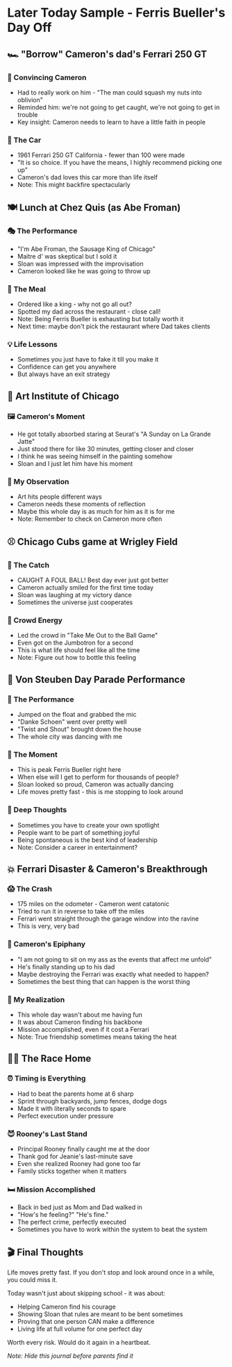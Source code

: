 # Later Today Sample - Ferris Bueller's Day Off

## 🏎️ "Borrow" Cameron's dad's Ferrari 250 GT

### 🤝 Convincing Cameron
- Had to really work on him - "The man could squash my nuts into oblivion"
- Reminded him: we're not going to get caught, we're not going to get in trouble
- Key insight: Cameron needs to learn to have a little faith in people

### 🚗 The Car
- 1961 Ferrari 250 GT California - fewer than 100 were made
- "It is so choice. If you have the means, I highly recommend picking one up"
- Cameron's dad loves this car more than life itself
- Note: This might backfire spectacularly

## 🍽️ Lunch at Chez Quis (as Abe Froman)

### 🎭 The Performance
- "I'm Abe Froman, the Sausage King of Chicago"
- Maitre d' was skeptical but I sold it
- Sloan was impressed with the improvisation
- Cameron looked like he was going to throw up

### 🍴 The Meal
- Ordered like a king - why not go all out?
- Spotted my dad across the restaurant - close call!
- Note: Being Ferris Bueller is exhausting but totally worth it
- Next time: maybe don't pick the restaurant where Dad takes clients

### 💡 Life Lessons
- Sometimes you just have to fake it till you make it
- Confidence can get you anywhere
- But always have an exit strategy

## 🎨 Art Institute of Chicago

### 🖼️ Cameron's Moment
- He got totally absorbed staring at Seurat's "A Sunday on La Grande Jatte"
- Just stood there for like 30 minutes, getting closer and closer
- I think he was seeing himself in the painting somehow
- Sloan and I just let him have his moment

### 🎯 My Observation
- Art hits people different ways
- Cameron needs these moments of reflection
- Maybe this whole day is as much for him as it is for me
- Note: Remember to check on Cameron more often

## ⚾ Chicago Cubs game at Wrigley Field

### 🥎 The Catch
- CAUGHT A FOUL BALL! Best day ever just got better
- Cameron actually smiled for the first time today
- Sloan was laughing at my victory dance
- Sometimes the universe just cooperates

### 🎵 Crowd Energy
- Led the crowd in "Take Me Out to the Ball Game"
- Even got on the Jumbotron for a second
- This is what life should feel like all the time
- Note: Figure out how to bottle this feeling

## 🎺 Von Steuben Day Parade Performance

### 🎤 The Performance
- Jumped on the float and grabbed the mic
- "Danke Schoen" went over pretty well
- "Twist and Shout" brought down the house
- The whole city was dancing with me

### 🌟 The Moment
- This is peak Ferris Bueller right here
- When else will I get to perform for thousands of people?
- Sloan looked so proud, Cameron was actually dancing
- Life moves pretty fast - this is me stopping to look around

### 💭 Deep Thoughts
- Sometimes you have to create your own spotlight
- People want to be part of something joyful
- Being spontaneous is the best kind of leadership
- Note: Consider a career in entertainment?

## 💥 Ferrari Disaster & Cameron's Breakthrough

### 😱 The Crash
- 175 miles on the odometer - Cameron went catatonic
- Tried to run it in reverse to take off the miles
- Ferrari went straight through the garage window into the ravine
- This is very, very bad

### 🤯 Cameron's Epiphany  
- "I am not going to sit on my ass as the events that affect me unfold"
- He's finally standing up to his dad
- Maybe destroying the Ferrari was exactly what needed to happen?
- Sometimes the best thing that can happen is the worst thing

### 🎯 My Realization
- This whole day wasn't about me having fun
- It was about Cameron finding his backbone
- Mission accomplished, even if it cost a Ferrari
- Note: True friendship sometimes means taking the heat

## 🏃‍♂️ The Race Home

### ⏰ Timing is Everything
- Had to beat the parents home at 6 sharp
- Sprint through backyards, jump fences, dodge dogs
- Made it with literally seconds to spare
- Perfect execution under pressure

### 😈 Rooney's Last Stand
- Principal Rooney finally caught me at the door
- Thank god for Jeanie's last-minute save
- Even she realized Rooney had gone too far
- Family sticks together when it matters

### 🛏️ Mission Accomplished
- Back in bed just as Mom and Dad walked in
- "How's he feeling?" "He's fine."
- The perfect crime, perfectly executed
- Sometimes you have to work within the system to beat the system

## 🎬 Final Thoughts

Life moves pretty fast. If you don't stop and look around once in a while, you could miss it.

Today wasn't just about skipping school - it was about:
- Helping Cameron find his courage
- Showing Sloan that rules are meant to be bent sometimes  
- Proving that one person CAN make a difference
- Living life at full volume for one perfect day

Worth every risk. Would do it again in a heartbeat.

*Note: Hide this journal before parents find it*